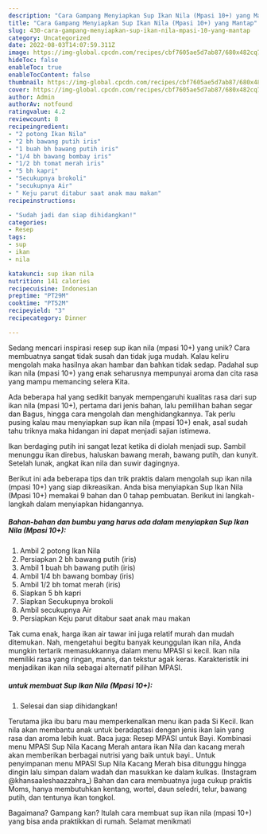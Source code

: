 ```yaml
---
description: "Cara Gampang Menyiapkan Sup Ikan Nila (Mpasi 10+) yang Mantap"
title: "Cara Gampang Menyiapkan Sup Ikan Nila (Mpasi 10+) yang Mantap"
slug: 430-cara-gampang-menyiapkan-sup-ikan-nila-mpasi-10-yang-mantap
category: Uncategorized
date: 2022-08-03T14:07:59.311Z
image: https://img-global.cpcdn.com/recipes/cbf7605ae5d7ab87/680x482cq70/sup-ikan-nila-mpasi-10-foto-resep-utama.jpg
hideToc: false
enableToc: true
enableTocContent: false
thumbnail: https://img-global.cpcdn.com/recipes/cbf7605ae5d7ab87/680x482cq70/sup-ikan-nila-mpasi-10-foto-resep-utama.jpg
cover: https://img-global.cpcdn.com/recipes/cbf7605ae5d7ab87/680x482cq70/sup-ikan-nila-mpasi-10-foto-resep-utama.jpg
author: Admin
authorAv: notfound
ratingvalue: 4.2
reviewcount: 8
recipeingredient:
- "2 potong Ikan Nila"
- "2 bh bawang putih iris"
- "1 buah bh bawang putih iris"
- "1/4 bh bawang bombay iris"
- "1/2 bh tomat merah iris"
- "5 bh kapri"
- "Secukupnya brokoli"
- "secukupnya Air"
- " Keju parut ditabur saat anak mau makan"
recipeinstructions:

- "Sudah jadi dan siap dihidangkan!"
categories:
- Resep
tags:
- sup
- ikan
- nila

katakunci: sup ikan nila 
nutrition: 141 calories
recipecuisine: Indonesian
preptime: "PT29M"
cooktime: "PT52M"
recipeyield: "3"
recipecategory: Dinner

---
```





Sedang mencari inspirasi resep sup ikan nila (mpasi 10+) yang unik? Cara membuatnya sangat tidak susah dan tidak juga mudah. Kalau keliru mengolah maka hasilnya akan hambar dan bahkan tidak sedap. Padahal sup ikan nila (mpasi 10+) yang enak seharusnya mempunyai aroma dan cita rasa yang mampu memancing selera Kita.





Ada beberapa hal yang sedikit banyak mempengaruhi kualitas rasa dari sup ikan nila (mpasi 10+), pertama dari jenis bahan, lalu pemilihan bahan segar dan Bagus, hingga cara mengolah dan menghidangkannya. Tak perlu pusing kalau mau menyiapkan sup ikan nila (mpasi 10+) enak,      asal sudah tahu triknya maka hidangan ini dapat menjadi sajian istimewa.














Ikan berdaging putih ini sangat lezat ketika di diolah menjadi sup. Sambil menunggu ikan direbus, haluskan bawang merah, bawang putih, dan kunyit. Setelah lunak, angkat ikan nila dan suwir dagingnya.






Berikut ini ada beberapa tips dan trik praktis dalam mengolah sup ikan nila (mpasi 10+) yang siap dikreasikan. Anda bisa menyiapkan Sup Ikan Nila (Mpasi 10+) memakai 9 bahan dan 0 tahap pembuatan. Berikut ini langkah-langkah dalam menyiapkan hidangannya.

<!--inarticleads1-->

##### Bahan-bahan dan bumbu yang harus ada dalam menyiapkan Sup Ikan Nila (Mpasi 10+):

1. Ambil 2 potong Ikan Nila
1. Persiapkan 2 bh bawang putih (iris)
1. Ambil 1 buah bh bawang putih (iris)
1. Ambil 1/4 bh bawang bombay (iris)
1. Ambil 1/2 bh tomat merah (iris)
1. Siapkan 5 bh kapri
1. Siapkan Secukupnya brokoli
1. Ambil secukupnya Air
1. Persiapkan  Keju parut ditabur saat anak mau makan


Tak cuma enak, harga ikan air tawar ini juga relatif murah dan mudah ditemukan. Nah, mengetahui begitu banyak keunggulan ikan nila, Anda mungkin tertarik memasukkannya dalam menu MPASI si kecil. Ikan nila memiliki rasa yang ringan, manis, dan tekstur agak keras. Karakteristik ini menjadikan ikan nila sebagai alternatif pilihan MPASI. 

<!--inarticleads2-->

#####  untuk membuat Sup Ikan Nila (Mpasi 10+):


1. Selesai dan siap dihidangkan!

Terutama jika ibu baru mau memperkenalkan menu ikan pada Si Kecil. Ikan nila akan membantu anak untuk beradaptasi dengan jenis ikan lain yang rasa dan aroma lebih kuat. Baca juga: Resep MPASI untuk Bayi. Kombinasi menu MPASI Sup Nila Kacang Merah antara ikan Nila dan kacang merah akan memberikan berbagai nutrisi yang baik untuk bayi.. Untuk penyimpanan menu MPASI Sup Nila Kacang Merah bisa ditunggu hingga dingin lalu simpan dalam wadah dan masukkan ke dalam kulkas. (Instagram @khansaaleshaazzahra_) Bahan dan cara membuatnya juga cukup praktis Moms, hanya membutuhkan kentang, wortel, daun seledri, telur, bawang putih, dan tentunya ikan tongkol. 

Bagaimana? Gampang kan? Itulah cara membuat sup ikan nila (mpasi 10+) yang bisa anda praktikkan di rumah. Selamat menikmati
